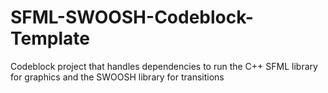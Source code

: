 # SFML-SWOOSH-Codeblock-Template
Codeblock project that handles dependencies to run the C++ SFML library for graphics and the SWOOSH library for transitions
